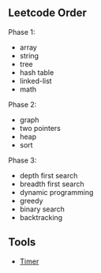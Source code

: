 ## Leetcode Order

Phase 1:

- array
- string
- tree
- hash table
- linked-list
- math

Phase 2:

- graph
- two pointers
- heap
- sort

Phase 3:

- depth first search
- breadth first search
- dynamic programming
- greedy
- binary search
- backtracking

## Tools

- [Timer](https://vclock.com/timer/#countdown=00:30:00&enabled=0&seconds=1800&sound=xylophone&loop=1)
